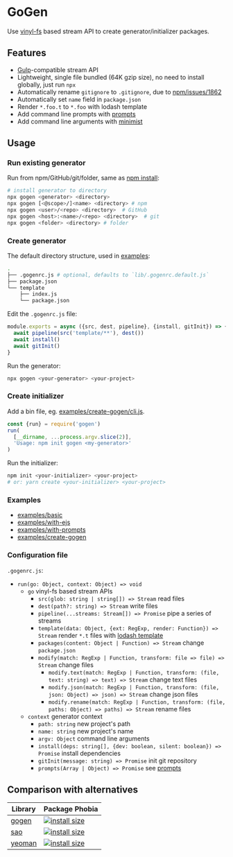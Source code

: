# GoGen

Use [vinyl-fs](https://github.com/gulpjs/vinyl-fs) based stream API to create generator/initializer packages.

## Features

- [Gulp](https://github.com/gulpjs/gulp)-compatible stream API
- Lightweight, single file bundled (64K gzip size), no need to install globally, just run `npx`
- Automatically rename `gitignore` to `.gitignore`, due to [npm/issues/1862](https://github.com/npm/npm/issues/1862)
- Automatically set `name` field in `package.json`
- Render `*.foo.t` to `*.foo` with lodash template
- Add command line prompts with [prompts](https://github.com/terkelg/prompts#-usage)
- Add command line arguments with [minimist](https://github.com/substack/minimist)

## Usage

### Run existing generator

Run from npm/GitHub/git/folder, same as [npm install](https://docs.npmjs.com/cli/install#synopsis):

```bash
# install generator to directory
npx gogen <generator> <directory>
npx gogen [<@scope>/]<name> <directory> # npm
npx gogen <user>/<repo> <directory>  # GitHub
npx gogen <host>:<name>/<repo> <directory>  # git
npx gogen <folder> <directory> # folder
```

### Create generator

The default directory structure, used in [examples](./examples):

```bash
.
├── .gogenrc.js # optional, defaults to `lib/.gogenrc.default.js`
├── package.json
└── template
    ├── index.js
    └── package.json
```

Edit the `.gogenrc.js` file:

```js
module.exports = async ({src, dest, pipeline}, {install, gitInit}) => {
  await pipeline(src('template/**'), dest())
  await install()
  await gitInit()
}
```

Run the generator:

```bash
npx gogen <your-generator> <your-project>
```

### Create initializer

Add a bin file, eg. [examples/create-gogen/cli.js](./examples/create-gogen/cli.js).

```js
const {run} = require('gogen')
run(
  [__dirname, ...process.argv.slice(2)],
  'Usage: npm init gogen <my-generator>'
)
```

Run the initializer:

```bash
npm init <your-initializer> <your-project>
# or: yarn create <your-initializer> <your-project>
```

### Examples

- [examples/basic](./examples/basic)
- [examples/with-ejs](./examples/with-ejs)
- [examples/with-prompts](./examples/with-prompts)
- [examples/create-gogen](./examples/create-gogen)

### Configuration file

`.gogenrc.js`:

- `run(go: Object, context: Object) => void`
  - `go` vinyl-fs based stream APIs
    - `src(glob: string | string[]) => Stream` read files
    - `dest(path?: string) => Stream` write files
    - `pipeline(...streams: Stream[]) => Promise` pipe a series of streams
    - `template(data: Object, {ext: RegExp, render: Function}) => Stream` render `*.t` files with [lodash template](https://lodash.com/docs/4.17.11#template)
    - `packages(content: Object | Function) => Stream` change `package.json`
    - `modify(match: RegExp | Function, transform: file => file) => Stream` change files
      - `modify.text(match: RegExp | Function, transform: (file, text: string) => text) => Stream` change text files
      - `modify.json(match: RegExp | Function, transform: (file, json: Object) => json) => Stream` change json files
      - `modify.rename(match: RegExp | Function, transform: (file, paths: Object) => paths) => Stream` rename files
  - `context` generator context
    - `path: string` new project's path
    - `name: string` new project's name
    - `argv: Object` command line arguments
    - `install(deps: string[], {dev: boolean, silent: boolean}) => Promise` install dependencies
    - `gitInit(message: string) => Promise` init git repository
    - `prompts(Array | Object) => Promise` see [prompts](https://github.com/terkelg/prompts#-usage)

## Comparison with alternatives

| Library                                 | Package Phobia                                                                                             |
| --------------------------------------- | ---------------------------------------------------------------------------------------------------------- |
| [gogen](https://github.com/ambar/gogen) | [![install size](https://packagephobia.now.sh/badge?p=gogen)](https://packagephobia.now.sh/result?p=gogen) |
| [sao](https://saojs.org/)               | [![install size](https://packagephobia.now.sh/badge?p=sao)](https://packagephobia.now.sh/result?p=sao)     |
| [yeoman](https://yeoman.io)             | [![install size](https://packagephobia.now.sh/badge?p=yo)](https://packagephobia.now.sh/result?p=yo)       |
